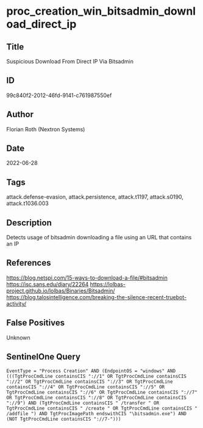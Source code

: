 # proc_creation_win_bitsadmin_download_direct_ip

## Title
Suspicious Download From Direct IP Via Bitsadmin

## ID
99c840f2-2012-46fd-9141-c761987550ef

## Author
Florian Roth (Nextron Systems)

## Date
2022-06-28

## Tags
attack.defense-evasion, attack.persistence, attack.t1197, attack.s0190, attack.t1036.003

## Description
Detects usage of bitsadmin downloading a file using an URL that contains an IP

## References
https://blog.netspi.com/15-ways-to-download-a-file/#bitsadmin
https://isc.sans.edu/diary/22264
https://lolbas-project.github.io/lolbas/Binaries/Bitsadmin/
https://blog.talosintelligence.com/breaking-the-silence-recent-truebot-activity/

## False Positives
Unknown

## SentinelOne Query
```
EventType = "Process Creation" AND (EndpointOS = "windows" AND (((TgtProcCmdLine containsCIS "://1" OR TgtProcCmdLine containsCIS "://2" OR TgtProcCmdLine containsCIS "://3" OR TgtProcCmdLine containsCIS "://4" OR TgtProcCmdLine containsCIS "://5" OR TgtProcCmdLine containsCIS "://6" OR TgtProcCmdLine containsCIS "://7" OR TgtProcCmdLine containsCIS "://8" OR TgtProcCmdLine containsCIS "://9") AND (TgtProcCmdLine containsCIS " /transfer " OR TgtProcCmdLine containsCIS " /create " OR TgtProcCmdLine containsCIS " /addfile ") AND TgtProcImagePath endswithCIS "\bitsadmin.exe") AND (NOT TgtProcCmdLine containsCIS "://7-")))

```